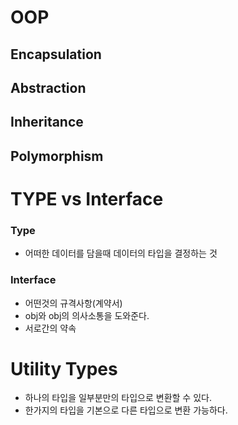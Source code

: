 # OOP

## Encapsulation

## Abstraction

## Inheritance

## Polymorphism

# TYPE vs Interface

### Type

- 어떠한 데이터를 담을때 데이터의 타입을 결정하는 것

### Interface

- 어떤것의 규격사항(계약서)
- obj와 obj의 의사소통을 도와준다.
- 서로간의 약속

# Utility Types

- 하나의 타입을 일부분만의 타입으로 변환할 수 있다.
- 한가지의 타입을 기본으로 다른 타입으로 변환 가능하다.
